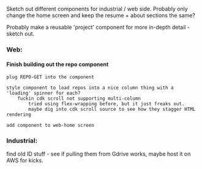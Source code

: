 Sketch out different components for industrial / web side. Probably only change the home screen and keep the resume + about sections the same?

Probably make a reusable 'project' component for more in-depth detail - sketch out.

### Web:
#### Finish building out the repo component
    plug REPO-GET into the component

    style component to load repos into a nice column thing with a 'loading' spinner for each?
        fuckin cdk scroll not supporting multi-column
            tried using flex-wrapping before, but it just freaks out.
            maybe dig into cdk scroll source to see how they stagger HTML rendering

    add component to web-home screen

### Industrial:
find old ID stuff - see if pulling them from Gdrive works, maybe host it on AWS for kicks.

